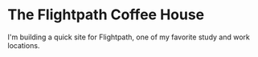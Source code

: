 # The Flightpath Coffee House
I'm building a quick site for Flightpath, one of my favorite study and work locations. 
